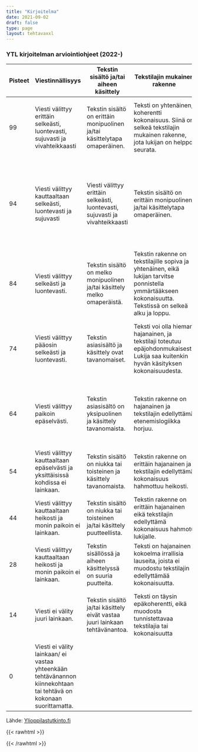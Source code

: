 ```yaml
---
title: "Kirjoitelma"
date: 2021-09-02
draft: false
type: page
layout: tehtavaxxl
---
```


### YTL kirjoitelman arviointiohjeet (2022-)

| Pisteet | Viestinnällisyys | Tekstin sisältö ja/tai aiheen käsittely | Tekstilajin mukainen rakenne | Kielellinen laajuus | Oikeakielisyys ja virheiden vakavuus |
|-----|-----|-----|-----|-----|-----|
| 99 | Viesti välittyy erittäin selkeästi, luontevasti, sujuvasti ja vivahteikkaasti | Tekstin sisältö on erittäin monipuolinen ja/tai käsittelytapa omaperäinen. | Teksti on yhtenäinen, koherentti kokonaisuus. Siinä on selkeä tekstilajin mukainen rakenne, jota lukijan on helppo seurata. | Sana- ja ilmaisuvaranto on laaja, idiomaattinen ja erinomaisesti kontekstiin sopiva. | Tekstissä ei ole juurikaan kielellisiä virheitä ja yksittäiset virheet eivät 94 Viesti välittyy kauttaal vaikeuta viestin välittymistä. |
| 94 | Viesti välittyy kauttaaltaan selkeästi, luontevasti ja sujuvasti | Viesti välittyy erittäin selkeästi, luontevasti, sujuvasti ja vivahteikkaasti | Tekstin sisältö on erittäin monipuolinen ja/tai käsittelytapa omaperäinen. | Teksti on yhtenäinen, koherentti kokonaisuus. Siinä on selkeä tekstilajin mukainen rakenne, jota lukijan on helppo seurata. | Sana- ja ilmaisuvaranto on laaja, idiomaattinen ja erinomaisesti kontekstiin sopiva. | Tekstissä ei ole juurikaan kielellisiä virheitä ja yksittäiset virheet eivät 94 Viesti välittyy kauttaal vaikeuta viestin välittymistä. |
| 84 |Viesti välittyy selkeästi ja luontevasti.|Tekstin sisältö on melko monipuolinen ja/tai käsittely melko omaperäistä.|Tekstin rakenne on tekstilajille sopiva ja yhtenäinen, eikä lukijan tarvitse ponnistella ymmärtääkseen kokonaisuutta. Tekstissä on selkeä alku ja loppu.| Sana- ja ilmaisuvaranto on laajahko, enimmäkseen idiomaattinen ja kontekstiin sopiva.|Tekstissä on jonkin verran kielellisiä virheitä, mutta muutamat virheet eivät vaikeuta viestin välittymistä.|
| 74 | Viesti välittyy pääosin selkeästi ja luontevasti.|Tekstin asiasisältö ja käsittely ovat tavanomaiset.|Teksti voi olla hieman hajanainen, ja tekstilaji toteutuu epäjohdonmukaisesti. Lukija saa kuitenkin hyvän käsityksen kokonaisuudesta.|Sana- ja ilmaisuvaranto koostuu tavallisesta sanastosta ja rakenteista, jotka sopivat kontekstiin.| Tekstissä on jonkin verran kielellisiä virheitä, joista jotkut saattavat vaikeuttaa viestin välittymistä.|
| 64 | Viesti välittyy paikoin epäselvästi.|Tekstin asiasisältö on yksipuolinen ja käsittely tavanomaista.|Tekstin rakenne on hajanainen ja tekstilajin edellyttämä etenemislogiikka horjuu.| Sana- ja ilmaisuvaranto koostuu tavallisesta sanastosta ja rakenteista, jotka eivät aina sovi kontekstiin.| Tekstissä on useita kielellisiä virheitä, joista jotkut vaikeuttavat viestin välittymistä.|
| 54 | Viesti välittyy kauttaaltaan epäselvästi ja yksittäisissä kohdissa ei lainkaan.| Tekstin sisältö on niukka tai toisteinen ja käsittely tavanomaista.| Tekstin rakenne on erittäin hajanainen ja tekstilajin edellyttämä kokonaisuus hahmottuu heikosti.| Sana- ja ilmaisuvaranto on suppea tai usein kontekstiin sopimaton.| Tekstissä on huomattavan paljon kielellisiä virheitä, joista monet haittaavat viestin välittymistä.|
| 44 | Viesti välittyy kauttaaltaan heikosti ja monin paikoin ei lainkaan.|Tekstin sisältö on niukka tai toisteinen ja/tai käsittely puutteellista.|Tekstin rakenne on erittäin hajanainen eikä tekstilajin edellyttämä kokonaisuus hahmotu lukijalle.| Sana- ja ilmaisuvaranto on hyvin rajoittunut tai sopimaton kontekstiin.| Tekstissä on kielellisiä virheitä yksinkertaisimmissakin ilmauksissa, ja virheet haittaavat vakavasti viestin välittymistä. | 
| 28 | Viesti välittyy kauttaaltaan heikosti ja monin paikoin ei lainkaan.|Tekstin sisällössä ja aiheen käsittelyssä on suuria puutteita.| Teksti on hajanainen kokoelma irrallisia lauseita, joista ei muodostu tekstilajin edellyttämää kokonaisuutta.|Sana- ja ilmaisuvaranto on alkeellinen tai sopimaton kontekstiin| Teksti on kauttaaltaan kielellisten virheiden kyllästämä, ja ne estävät viestin välittymisen lähes täysin| 
| 14 | Viesti ei välity juuri lainkaan.| Tekstin sisältö ja/tai käsittely eivät vastaa juuri lainkaan tehtävänantoa.| Teksti on täysin epäkoherentti, eikä muodosta tunnistettavaa tekstilajia tai kokonaisuutta | Sana- ja ilmaisuvaranto on erittäin alkeellinen ja/tai täysin sopimaton kontekstiin.| Tekstin sisältämät runsaat kielelliset. virheet estävät viestin välittymisen lähes täysin. |
| 0 | Viesti ei välity lainkaan/ ei vastaa yhteenkään tehtävänannon kiinnekohtaan tai tehtävä on kokonaan suorittamatta. |

Lähde: [Ylioppilastutkinto.fi](https://www.ylioppilastutkinto.fi/images/sivuston_tiedostot/Ohjeet/Koekohtaiset/kielikokeet_maaraykset_2023s_fi.pdf?v=081222)

{{< rawhtml >}}
<style>

table, td, th {
    overflow: auto;
}

</style>
{{< /rawhtml >}}